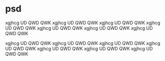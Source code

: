 # psd
xgjhcg UD QWD QWK
xgjhcg UD QWD QWK
xgjhcg UD QWD QWK
xgjhcg UD QWD QWK
xgjhcg UD QWD QWK
xgjhcg UD QWD QWK
xgjhcg UD QWD QWK

xgjhcg UD QWD QWK
xgjhcg UD QWD QWK
xgjhcg UD QWD QWK
xgjhcg UD QWD QWK
xgjhcg UD QWD QWK
xgjhcg UD QWD QWK
xgjhcg UD QWD QWK
